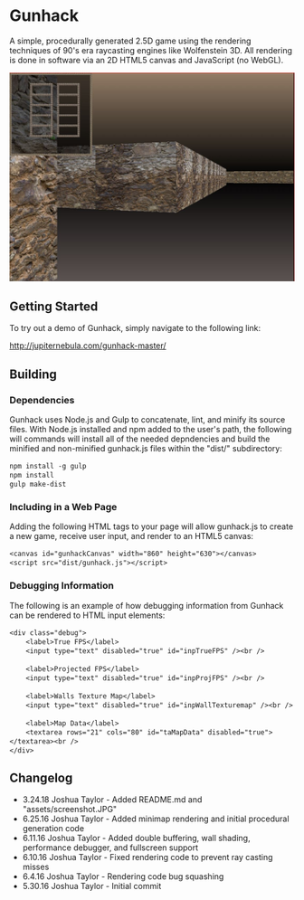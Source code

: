 # Gunhack
A simple, procedurally generated 2.5D game using the rendering techniques
of 90's era raycasting engines like Wolfenstein 3D. All rendering is done
in software via an 2D HTML5 canvas and JavaScript (no WebGL).

![Gunhack Screenshot](/assets/screenshot.JPG)

## Getting Started
To try out a demo of Gunhack, simply navigate to the following link:

http://jupiternebula.com/gunhack-master/

## Building

### Dependencies
Gunhack uses Node.js and Gulp to concatenate, lint, and minify its source
files. With Node.js installed and npm added to the user's path, the following
will commands will install all of the needed depndencies and build the
minified and non-minified gunhack.js files within the "dist/" subdirectory:

    npm install -g gulp
    npm install
    gulp make-dist

### Including in a Web Page
Adding the following HTML tags to your page will allow gunhack.js to create
a new game, receive user input, and render to an HTML5 canvas:

    <canvas id="gunhackCanvas" width="860" height="630"></canvas>
    <script src="dist/gunhack.js"></script>

### Debugging Information
The following is an example of how debugging information from Gunhack can
be rendered to HTML input elements:

    <div class="debug">
        <label>True FPS</label>
        <input type="text" disabled="true" id="inpTrueFPS" /><br />

        <label>Projected FPS</label>
        <input type="text" disabled="true" id="inpProjFPS" /><br />

        <label>Walls Texture Map</label>
        <input type="text" disabled="true" id="inpWallTexturemap" /><br />

        <label>Map Data</label>
        <textarea rows="21" cols="80" id="taMapData" disabled="true"></textarea><br />
    </div>

## Changelog
- 3.24.18 Joshua Taylor - Added README.md and "assets/screenshot.JPG"
- 6.25.16 Joshua Taylor - Added minimap rendering and initial procedural generation code
- 6.11.16 Joshua Taylor - Added double buffering, wall shading, performance debugger, and fullscreen support
- 6.10.16 Joshua Taylor - Fixed rendering code to prevent ray casting misses
- 6.4.16 Joshua Taylor - Rendering code bug squashing
- 5.30.16 Joshua Taylor - Initial commit